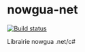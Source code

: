 # nowgua-net

[![Build status](https://ci.appveyor.com/api/projects/status/ttnbnp2o86rq841t?svg=true)](https://ci.appveyor.com/project/mabelanski/nowgua-net)

Librairie nowgua .net/c#
